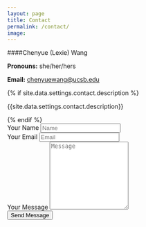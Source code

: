 ```yaml
---
layout: page
title: Contact
permalink: /contact/
image: 
---
```

####Chenyue (Lexie) Wang

**Pronouns:** she/her/hers

**Email:** [chenyuewang@ucsb.edu](chenyuewang@ucsb.edu)


<div class="form-box">
  <div class="contact-head">
    {% if site.data.settings.contact.description %}
      <p class="page-description">{{site.data.settings.contact.description}}</p>
    {% endif %}
  </div>
  <form class="form" action="{% if site.data.settings.contact.email %}https://formspree.io/{{site.data.settings.contact.email}}{% else %}#{% endif %}" method="POST">
    <div class="form__group">
      <label class="form__label screen-reader-text" for="form-name">Your Name</label>
      <input class="form__input" id="form-name" type="text" name="name" placeholder="Name" required>
    </div>
    <div class="form__group">
      <label class="form__label screen-reader-text" for="form-email">Your Email</label>
      <input class="form__input" id="form-email" type="email" name="_replyto" placeholder="Email" required>
    </div>
    <div class="form__group">
      <label class="form__label screen-reader-text" for="form-text">Your Message</label>
      <textarea class="form__input" id="form-text" name="text" rows="10" placeholder="Message" required></textarea>
    </div>
    <div class="form__group">
      <button class="button" type="submit">Send Message</button>
    </div>
  </form>
</div>